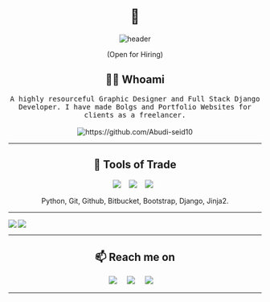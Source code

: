 <h1 align="center"> 👋 </h1>
<div align="center">
  <img src="https://github.com/Abudi-seid10/Abudi-seid10/blob/main/img/vid_file.gif" alt="header"/>
</div>
<p align="center"> (Open for Hiring)</p>

<h2 align="center"> 👨‍💻 Whoami</h2>
<p align="center">
  <samp>A highly resourceful Graphic Designer and Full Stack Django Developer. I have made Bolgs and Portfolio Websites for clients as a freelancer.
  </samp>
  <br> <br>
  <img src="https://komarev.com/ghpvc/?username=Abudi-seid10" alt="https://github.com/Abudi-seid10" />
</p>

<hr>

<h2 align="center"> 🔭 Tools of Trade</h2>
<p align="center">
  <img src="https://img.shields.io/badge/Python%20-%2343853D.svg?&style=for-the-badge&logo=python&logoColor=white" />&nbsp;&nbsp;&nbsp;
  <img src="https://img.shields.io/badge/Django%20-%2300D9FF.svg?&style=for-the-badge&logo=django&logoColor=white" />&nbsp;&nbsp;&nbsp;
  <img src="https://img.shields.io/badge/Bootstrap%20-%231572B6.svg?&style=for-the-badge&logo=Bootstrap&logoColor=white" />&nbsp;&nbsp;
</p>
<p align="center"> Python, Git, Github, Bitbucket, Bootstrap, Django, Jinja2.</p>

<hr>
<!-- 
<h2 align="center">💬 My Blog Articles</h2>

<p align="center" align='right'>
  <a target="_blank"href="https://dev.to/ileriayo"><img src="https://img.shields.io/badge/dev.to-%2312100E.svg?&style=for-the-badge&logo=dev.to&logoColor=white" /></a>&nbsp;&nbsp;&nbsp;
  <a target="_blank"href="https://medium.com/@ileriayoadebiyi"><img src="https://img.shields.io/badge/Medium%20-%231572B6.svg?&style=for-the-badge&logo=medium&logoColor=white" /></a>&nbsp;&nbsp;&nbsp;
</p>
 -->
 <img align="left" src="https://github-readme-stats.vercel.app/api?username=Abudi-seid10&show_icons=true&count_private=true&theme=gruvbox" />
<img src="https://github-readme-stats.vercel.app/api/top-langs/?username=Abudi-seid10&layout=compact&count_private=true&theme=gruvbox" />

<hr>

<h2  align="center">📫 Reach me on</h2>
<p align="center">
  <a target="_blank"href="https://www.linkedin.com/in/abudiseid071/"><img src="https://img.shields.io/badge/linkedin-%230077B5.svg?&style=for-the-badge&logo=linkedin&logoColor=white" /></a>&nbsp;&nbsp;&nbsp;&nbsp;
  <a target="_blank"href="https://twitter.com/abudialfarah"><img src="https://img.shields.io/badge/twitter-%231DA1F2.svg?&style=for-the-badge&logo=twitter&logoColor=white" /></a>&nbsp;&nbsp;&nbsp;&nbsp;
  <a href="mailto:abduseid28+git@gmail.com?subject=Hello%20Ileri,%20From%20Github"><img src="https://img.shields.io/badge/gmail-%23D14836.svg?&style=for-the-badge&logo=gmail&logoColor=white" /></a>&nbsp;&nbsp;&nbsp;&nbsp;
</p>

<hr>
